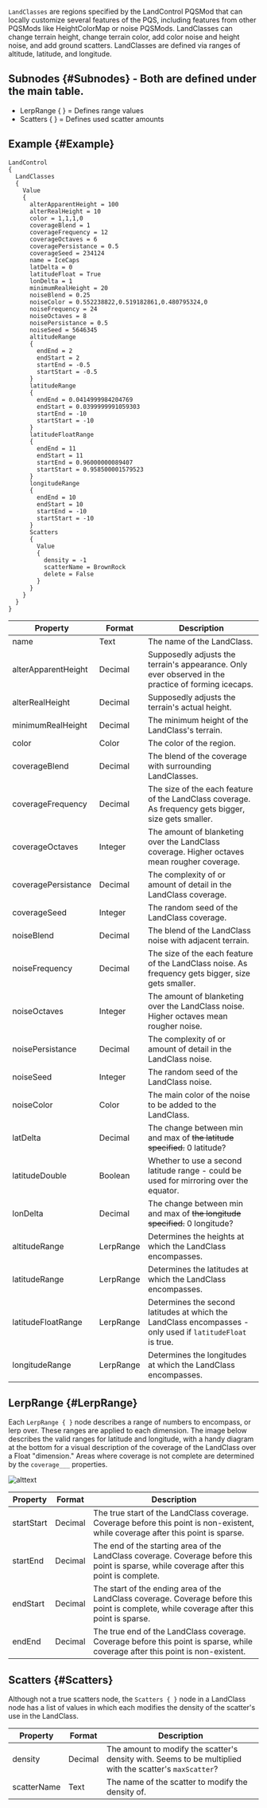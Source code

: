 `LandClasses` are regions specified by the LandControl PQSMod that can locally customize several features of the PQS, including features from other PQSMods like HeightColorMap or noise PQSMods. LandClasses can change terrain height, change terrain color, add color noise and height noise, and add ground scatters. LandClasses are defined via ranges of altitude, latitude, and longitude.

## Subnodes {#Subnodes} - Both are defined under the main table.
* LerpRange { } = Defines range values
* Scatters { } = Defines used scatter amounts

## Example {#Example}
```
LandControl
{
  LandClasses
  {
    Value
    {
      alterApparentHeight = 100
      alterRealHeight = 10
      color = 1,1,1,0
      coverageBlend = 1
      coverageFrequency = 12	
      coverageOctaves = 6
      coveragePersistance = 0.5
      coverageSeed = 234124
      name = IceCaps
      latDelta = 0
      latitudeFloat = True
      lonDelta = 1
      minimumRealHeight = 20
      noiseBlend = 0.25
      noiseColor = 0.552238822,0.519182861,0.480795324,0
      noiseFrequency = 24
      noiseOctaves = 8
      noisePersistance = 0.5
      noiseSeed = 5646345
      altitudeRange
      {
        endEnd = 2
        endStart = 2
        startEnd = -0.5
        startStart = -0.5
      }
      latitudeRange
      {
        endEnd = 0.0414999984204769
        endStart = 0.0399999991059303
        startEnd = -10
        startStart = -10
      }
      latitudeFloatRange
      {
        endEnd = 11
        endStart = 11
        startEnd = 0.96000000089407
        startStart = 0.958500001579523
      }
      longitudeRange
      {
        endEnd = 10
        endStart = 10
        startEnd = -10
        startStart = -10
      }
      Scatters
      {
        Value
        {
          density = -1
          scatterName = BrownRock
          delete = False
        }
      }
    }
  }
}
```

|Property|Format|Description|
|--------|------|-----------|
|name|Text|The name of the LandClass.|
|alterApparentHeight|Decimal|Supposedly adjusts the terrain's appearance. Only ever observed in the practice of forming icecaps.|
|alterRealHeight|Decimal|Supposedly adjusts the terrain's actual height.|
|minimumRealHeight|Decimal|The minimum height of the LandClass's terrain.|
|color|Color|The color of the region.|
|coverageBlend|Decimal|The blend of the coverage with surrounding LandClasses.|
|coverageFrequency|Decimal|The size of the each feature of the LandClass coverage. As frequency gets bigger, size gets smaller.|
|coverageOctaves|Integer|The amount of blanketing over the LandClass coverage. Higher octaves mean rougher coverage.|
|coveragePersistance|Decimal|The complexity of or amount of detail in the LandClass coverage.|
|coverageSeed|Integer|The random seed of the LandClass coverage.|
|noiseBlend|Decimal|The blend of the LandClass noise with adjacent terrain.|
|noiseFrequency|Decimal|The size of the each feature of the LandClass noise. As frequency gets bigger, size gets smaller.|
|noiseOctaves|Integer|The amount of blanketing over the LandClass noise. Higher octaves mean rougher noise.|
|noisePersistance|Decimal|The complexity of or amount of detail in the LandClass noise.|
|noiseSeed|Integer|The random seed of the LandClass noise.|
|noiseColor|Color|The main color of the noise to be added to the LandClass.|
|latDelta|Decimal|The change between min and max of ~~the latitude specified.~~ 0 latitude?|
|latitudeDouble|Boolean|Whether to use a second latitude range - could be used for mirroring over the equator.|
|lonDelta|Decimal|The change between min and max of ~~the longitude specified.~~ 0 longitude?|
|altitudeRange|LerpRange|Determines the heights at which the LandClass encompasses.|
|latitudeRange|LerpRange|Determines the latitudes at which the LandClass encompasses.|
|latitudeFloatRange|LerpRange|Determines the second latitudes at which the LandClass encompasses - only used if `latitudeFloat` is true.|
|longitudeRange|LerpRange|Determines the longitudes at which the LandClass encompasses.|

## LerpRange {#LerpRange}
Each `LerpRange { }` node describes a range of numbers to encompass, or lerp over. These ranges are applied to each dimension. The image below describes the valid ranges for latitude and longitude, with a handy diagram at the bottom for a visual description of the coverage of the LandClass over a Float "dimension." Areas where coverage is not complete are determined by the `coverage___` properties.

![alttext](https://media.discordapp.net/attachments/717082915565076491/717506199100194876/LANDCONTROL.png)

|Property|Format|Description|
|--------|------|-----------|
|startStart|Decimal|The true start of the LandClass coverage. Coverage before this point is non-existent, while coverage after this point is sparse.|
|startEnd|Decimal|The end of the starting area of the LandClass coverage. Coverage before this point is sparse, while coverage after this point is complete.|
|endStart|Decimal|The start of the ending area of the LandClass coverage. Coverage before this point is complete, while coverage after this point is sparse.|
|endEnd|Decimal|The true end of the LandClass coverage. Coverage before this point is sparse, while coverage after this point is non-existent.|

## Scatters {#Scatters}
Although not a true scatters node, the `Scatters { }` node in a LandClass node has a list of values in which each modifies the density of the scatter's use in the LandClass.

|Property|Format|Description|
|--------|------|-----------|
|density|Decimal|The amount to modify the scatter's density with. Seems to be multiplied with the scatter's `maxScatter`?|
|scatterName|Text|The name of the scatter to modify the density of.|
